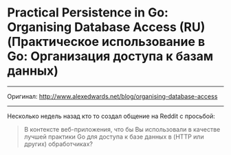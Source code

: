 # Practical Persistence in Go: Organising Database Access (RU) (Практическое использование в Go: Организация доступа к базам данных)

------

Оригинал: http://www.alexedwards.net/blog/organising-database-access

------

Несколько недель назад кто то создал общение на Reddit с просьбой:
>В контексте веб-приложения, что бы Вы использовали в качестве лучшей практики Go для доступа к базе данных в (HTTP или других) обработчиках? <blockquote></blockquote>



